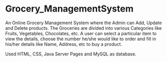 # Grocery_ManagementSystem
An Online Grocery Management System where the Admin can Add, Update and Delete products. The Groceries are divided into various Categories like Fruits, Vegetables, Chocolates, etc. A user can select a particular item to view the details, choose the number he/she would like to order and fill in his/her details like Name, Address, etc to buy a product.

Used HTML, CSS, Java Server Pages and MySQL as database.
